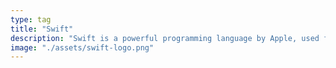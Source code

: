 ```yaml
---
type: tag
title: "Swift"
description: "Swift is a powerful programming language by Apple, used for building both server-side applications and user interfaces with SwiftUI. Explore server-side frameworks like Vapor and Hummingbird, and learn best practices for creating robust backend services."
image: "./assets/swift-logo.png"
---
```


